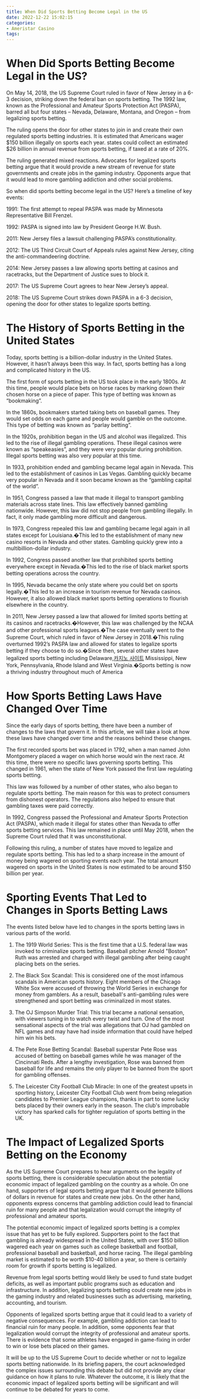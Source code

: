 ```yaml
---
title: When Did Sports Betting Become Legal in the US
date: 2022-12-22 15:02:15
categories:
- Ameristar Casino
tags:
---
```



#  When Did Sports Betting Become Legal in the US?

On May 14, 2018, the US Supreme Court ruled in favor of New Jersey in a 6-3 decision, striking down the federal ban on sports betting. The 1992 law, known as the Professional and Amateur Sports Protection Act (PASPA), barred all but four states – Nevada, Delaware, Montana, and Oregon – from legalizing sports betting.

The ruling opens the door for other states to join in and create their own regulated sports betting industries. It is estimated that Americans wager $150 billion illegally on sports each year. states could collect an estimated $26 billion in annual revenue from sports betting, if taxed at a rate of 20%.

The ruling generated mixed reactions. Advocates for legalized sports betting argue that it would provide a new stream of revenue for state governments and create jobs in the gaming industry. Opponents argue that it would lead to more gambling addiction and other social problems.

So when did sports betting become legal in the US? Here’s a timeline of key events:

1991: The first attempt to repeal PASPA was made by Minnesota Representative Bill Frenzel.

1992: PASPA is signed into law by President George H.W. Bush.

2011: New Jersey files a lawsuit challenging PASPA’s constitutionality.

2012: The US Third Circuit Court of Appeals rules against New Jersey, citing the anti-commandeering doctrine.

2014: New Jersey passes a law allowing sports betting at casinos and racetracks, but the Department of Justice sues to block it.

2017: The US Supreme Court agrees to hear New Jersey’s appeal.

2018: The US Supreme Court strikes down PASPA in a 6-3 decision, opening the door for other states to legalize sports betting.

#  The History of Sports Betting in the United States

Today, sports betting is a billion-dollar industry in the United States. However, it hasn’t always been this way. In fact, sports betting has a long and complicated history in the US.

The first form of sports betting in the US took place in the early 1800s. At this time, people would place bets on horse races by marking down their chosen horse on a piece of paper. This type of betting was known as “bookmaking”.

In the 1860s, bookmakers started taking bets on baseball games. They would set odds on each game and people would gamble on the outcome. This type of betting was known as “parlay betting”.

In the 1920s, prohibition began in the US and alcohol was illegalized. This led to the rise of illegal gambling operations. These illegal casinos were known as “speakeasies”, and they were very popular during prohibition. Illegal sports betting was also very popular at this time.

In 1933, prohibition ended and gambling became legal again in Nevada. This led to the establishment of casinos in Las Vegas. Gambling quickly became very popular in Nevada and it soon became known as the “gambling capital of the world”.

In 1951, Congress passed a law that made it illegal to transport gambling materials across state lines. This law effectively banned gambling nationwide. However, this law did not stop people from gambling illegally. In fact, it only made gambling more difficult and dangerous.

In 1973, Congress repealed this law and gambling became legal again in all states except for Louisiana.�This led to the establishment of many new casino resorts in Nevada and other states. Gambling quickly grew into a multibillion-dollar industry.

In 1992, Congress passed another law that prohibited sports betting everywhere except in Nevada.�This led to the rise of black market sports betting operations across the country.

In 1995, Nevada became the only state where you could bet on sports legally.�This led to an increase in tourism revenue for Nevada casinos. However, it also allowed black market sports betting operations to flourish elsewhere in the country.

In 2011, New Jersey passed a law that allowed for limited sports betting at its casinos and racetracks.�However, this law was challenged by the NCAA and other professional sports leagues.�The case eventually went to the Supreme Court, which ruled in favor of New Jersey in 2018.�This ruling overturned 1992’s PASPA law and allowed for states to legalize sports betting if they choose to do so.�Since then, several other states have legalized sports betting including Delaware,[카지노 사이트](https://choegocasino.com/) Mississippi, New York, Pennsylvania, Rhode Island and West Virginia.�Sports betting is now a thriving industry throughout much of America

#  How Sports Betting Laws Have Changed Over Time

Since the early days of sports betting, there have been a number of changes to the laws that govern it. In this article, we will take a look at how these laws have changed over time and the reasons behind these changes.

The first recorded sports bet was placed in 1792, when a man named John Montgomery placed a wager on which horse would win the next race. At this time, there were no specific laws governing sports betting. This changed in 1961, when the state of New York passed the first law regulating sports betting.

This law was followed by a number of other states, who also began to regulate sports betting. The main reason for this was to protect consumers from dishonest operators. The regulations also helped to ensure that gambling taxes were paid correctly.

In 1992, Congress passed the Professional and Amateur Sports Protection Act (PASPA), which made it illegal for states other than Nevada to offer sports betting services. This law remained in place until May 2018, when the Supreme Court ruled that it was unconstitutional.

Following this ruling, a number of states have moved to legalize and regulate sports betting. This has led to a sharp increase in the amount of money being wagered on sporting events each year. The total amount wagered on sports in the United States is now estimated to be around $150 billion per year.

#  Sporting Events That Led to Changes in Sports Betting Laws

The events listed below have led to changes in the sports betting laws in various parts of the world.

1. The 1919 World Series: This is the first time that a U.S. federal law was invoked to criminalize sports betting. Baseball pitcher Arnold "Boston" Ruth was arrested and charged with illegal gambling after being caught placing bets on the series.

2. The Black Sox Scandal: This is considered one of the most infamous scandals in American sports history. Eight members of the Chicago White Sox were accused of throwing the World Series in exchange for money from gamblers. As a result, baseball's anti-gambling rules were strengthened and sport betting was criminalized in most states.

3. The OJ Simpson Murder Trial: This trial became a national sensation, with viewers tuning in to watch every twist and turn. One of the most sensational aspects of the trial was allegations that OJ had gambled on NFL games and may have had inside information that could have helped him win his bets.

4. The Pete Rose Betting Scandal: Baseball superstar Pete Rose was accused of betting on baseball games while he was manager of the Cincinnati Reds. After a lengthy investigation, Rose was banned from baseball for life and remains the only player to be banned from the sport for gambling offenses.

5. The Leicester City Football Club Miracle: In one of the greatest upsets in sporting history, Leicester City Football Club went from being relegation candidates to Premier League champions, thanks in part to some lucky bets placed by their owners early in the season. The club's improbable victory has sparked calls for tighter regulation of sports betting in the UK.

#  The Impact of Legalized Sports Betting on the Economy

As the US Supreme Court prepares to hear arguments on the legality of sports betting, there is considerable speculation about the potential economic impact of legalized gambling on the country as a whole. On one hand, supporters of legal sports betting argue that it would generate billions of dollars in revenue for states and create new jobs. On the other hand, opponents express concerns that gambling addiction could lead to financial ruin for many people and that legalization would corrupt the integrity of professional and amateur sports.

The potential economic impact of legalized sports betting is a complex issue that has yet to be fully explored. Supporters point to the fact that gambling is already widespread in the United States, with over $150 billion wagered each year on games such as college basketball and football, professional baseball and basketball, and horse racing. The illegal gambling market is estimated to be worth $10-40 billion a year, so there is certainly room for growth if sports betting is legalized.

Revenue from legal sports betting would likely be used to fund state budget deficits, as well as important public programs such as education and infrastructure. In addition, legalizing sports betting could create new jobs in the gaming industry and related businesses such as advertising, marketing, accounting, and tourism.

Opponents of legalized sports betting argue that it could lead to a variety of negative consequences. For example, gambling addiction can lead to financial ruin for many people. In addition, some opponents fear that legalization would corrupt the integrity of professional and amateur sports. There is evidence that some athletes have engaged in game-fixing in order to win or lose bets placed on their games.

It will be up to the US Supreme Court to decide whether or not to legalize sports betting nationwide. In its briefing papers, the court acknowledged the complex issues surrounding this debate but did not provide any clear guidance on how it plans to rule. Whatever the outcome, it is likely that the economic impact of legalized sports betting will be significant and will continue to be debated for years to come.